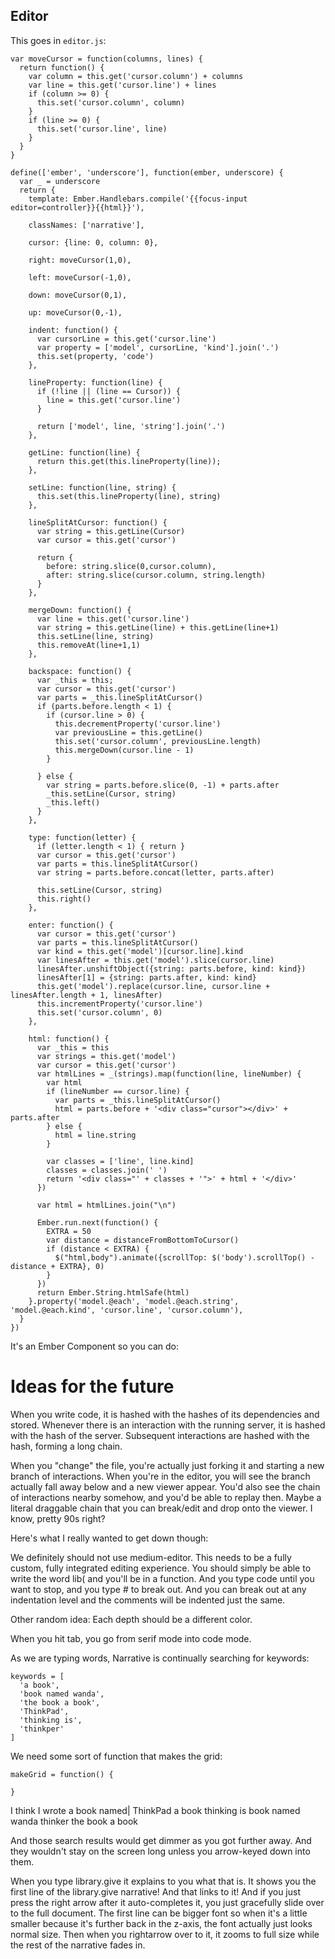 Editor
------

This goes in `editor.js`:

    var moveCursor = function(columns, lines) {
      return function() {
        var column = this.get('cursor.column') + columns
        var line = this.get('cursor.line') + lines
        if (column >= 0) {
          this.set('cursor.column', column)
        }
        if (line >= 0) {
          this.set('cursor.line', line)
        }
      }
    }

    define(['ember', 'underscore'], function(ember, underscore) {
      var _ = underscore
      return {
        template: Ember.Handlebars.compile('{{focus-input editor=controller}}{{html}}'),

        classNames: ['narrative'],

        cursor: {line: 0, column: 0},

        right: moveCursor(1,0),

        left: moveCursor(-1,0),

        down: moveCursor(0,1),

        up: moveCursor(0,-1),

        indent: function() {          
          var cursorLine = this.get('cursor.line')
          var property = ['model', cursorLine, 'kind'].join('.')
          this.set(property, 'code')
        },

        lineProperty: function(line) {
          if (!line || (line == Cursor)) {
            line = this.get('cursor.line')
          }

          return ['model', line, 'string'].join('.')
        },

        getLine: function(line) {
          return this.get(this.lineProperty(line));
        },

        setLine: function(line, string) {
          this.set(this.lineProperty(line), string)
        },

        lineSplitAtCursor: function() {          
          var string = this.getLine(Cursor)
          var cursor = this.get('cursor')

          return {
            before: string.slice(0,cursor.column),
            after: string.slice(cursor.column, string.length)
          }
        },

        mergeDown: function() {
          var line = this.get('cursor.line')
          var string = this.getLine(line) + this.getLine(line+1)
          this.setLine(line, string)
          this.removeAt(line+1,1)
        },

        backspace: function() {
          var _this = this;
          var cursor = this.get('cursor')
          var parts = _this.lineSplitAtCursor()
          if (parts.before.length < 1) {
            if (cursor.line > 0) {
              this.decrementProperty('cursor.line')
              var previousLine = this.getLine()
              this.set('cursor.column', previousLine.length)
              this.mergeDown(cursor.line - 1)
            }           

          } else {
            var string = parts.before.slice(0, -1) + parts.after
            _this.setLine(Cursor, string)
            _this.left()
          }
        },

        type: function(letter) {
          if (letter.length < 1) { return }
          var cursor = this.get('cursor')
          var parts = this.lineSplitAtCursor()
          var string = parts.before.concat(letter, parts.after)

          this.setLine(Cursor, string)
          this.right()
        },

        enter: function() {
          var cursor = this.get('cursor')
          var parts = this.lineSplitAtCursor()
          var kind = this.get('model')[cursor.line].kind
          var linesAfter = this.get('model').slice(cursor.line)
          linesAfter.unshiftObject({string: parts.before, kind: kind})
          linesAfter[1] = {string: parts.after, kind: kind}
          this.get('model').replace(cursor.line, cursor.line + linesAfter.length + 1, linesAfter)
          this.incrementProperty('cursor.line')
          this.set('cursor.column', 0)
        },

        html: function() {
          var _this = this
          var strings = this.get('model')
          var cursor = this.get('cursor')
          var htmlLines = _(strings).map(function(line, lineNumber) {
            var html
            if (lineNumber == cursor.line) {
              var parts = _this.lineSplitAtCursor()
              html = parts.before + '<div class="cursor"></div>' + parts.after
            } else {
              html = line.string
            }

            var classes = ['line', line.kind]
            classes = classes.join(' ')
            return '<div class="' + classes + '">' + html + '</div>'
          })
          
          var html = htmlLines.join("\n")

          Ember.run.next(function() {
            EXTRA = 50
            var distance = distanceFromBottomToCursor()
            if (distance < EXTRA) {
              $("html,body").animate({scrollTop: $('body').scrollTop() - distance + EXTRA}, 0)
            }
          })
          return Ember.String.htmlSafe(html)
        }.property('model.@each', 'model.@each.string', 'model.@each.kind', 'cursor.line', 'cursor.column'),
      }
    })

It's an Ember Component so you can do:




Ideas for the future
====================

When you write code, it is hashed with the hashes of its dependencies and stored. Whenever there is an interaction with the running server, it is hashed with the hash of the server. Subsequent interactions are hashed with the hash, forming a long chain. 

When you "change" the file, you're actually just forking it and starting a new branch of interactions. When you're in the editor, you will see the branch actually fall away below and a new viewer appear. You'd also see the chain of interactions nearby somehow, and you'd be able to replay then. Maybe a literal draggable chain that you can break/edit and drop onto the viewer. I know, pretty 90s right?

Here's what I really wanted to get down though:

We definitely should not use medium-editor. This needs to be a fully custom, fully integrated editing experience. You should simply be able to write the word lib( and you'll be in a function. And you type code until you want to stop, and you type # to break out. And you can break out at any indentation level and the comments will be indented just the same.

Other random idea: Each depth should be a different color. 

When you hit tab, you go from serif mode into code mode.

As we are typing words, Narrative is continually searching for keywords:

    keywords = [
      'a book',
      'book named wanda',
      'the book a book',
      'ThinkPad',
      'thinking is',
      'thinkper'
    ]

We need some sort of function that makes the grid:

    makeGrid = function() {

    }

I think I wrote a book named|
  ThinkPad      a book
  thinking is     book named wanda
  thinker     the book a book

And those search results would get dimmer as you got further away. And they wouldn't stay on the screen long unless you arrow-keyed down into them.

When you type library.give it explains to you what that is. It shows you the first line of the library.give narrative! And that links to it! And if you just press the right arrow after it auto-completes it, you just gracefully slide over to the full document. The first line can be bigger font so when it's a little smaller because it's further back in the z-axis, the font actually just looks normal size. Then when you rightarrow over to it, it zooms to full size while the rest of the narrative fades in.



